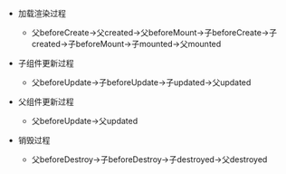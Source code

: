 - 加载渲染过程
  - 父beforeCreate->父created->父beforeMount->子beforeCreate->子created->子beforeMount->子mounted->父mounted

- 子组件更新过程
  - 父beforeUpdate->子beforeUpdate->子updated->父updated

- 父组件更新过程
  - 父beforeUpdate->父updated

- 销毁过程
  - 父beforeDestroy->子beforeDestroy->子destroyed->父destroyed